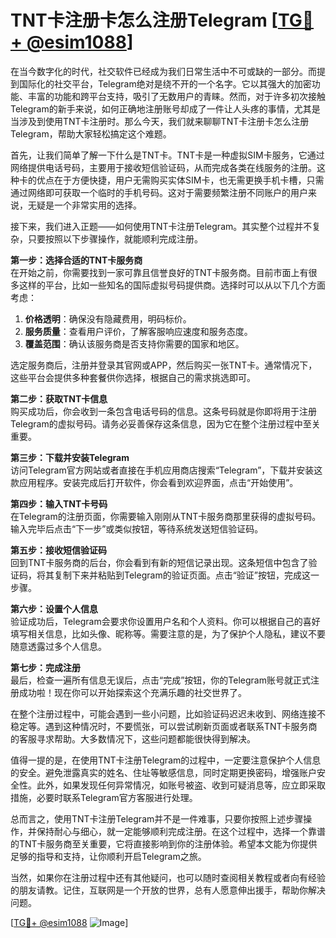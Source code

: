 # TNT卡注册卡怎么注册Telegram [[TG💪+ @esim1088](https://t.me/s/esim1088)]

在当今数字化的时代，社交软件已经成为我们日常生活中不可或缺的一部分。而提到国际化的社交平台，Telegram绝对是绕不开的一个名字。它以其强大的加密功能、丰富的功能和跨平台支持，吸引了无数用户的青睐。然而，对于许多初次接触Telegram的新手来说，如何正确地注册账号却成了一件让人头疼的事情，尤其是当涉及到使用TNT卡注册时。那么今天，我们就来聊聊TNT卡注册卡怎么注册Telegram，帮助大家轻松搞定这个难题。

首先，让我们简单了解一下什么是TNT卡。TNT卡是一种虚拟SIM卡服务，它通过网络提供电话号码，主要用于接收短信验证码，从而完成各类在线服务的注册。这种卡的优点在于方便快捷，用户无需购买实体SIM卡，也无需更换手机卡槽，只需通过网络即可获取一个临时的手机号码。这对于需要频繁注册不同账户的用户来说，无疑是一个非常实用的选择。

接下来，我们进入正题——如何使用TNT卡注册Telegram。其实整个过程并不复杂，只要按照以下步骤操作，就能顺利完成注册。

**第一步：选择合适的TNT卡服务商**  
在开始之前，你需要找到一家可靠且信誉良好的TNT卡服务商。目前市面上有很多这样的平台，比如一些知名的国际虚拟号码提供商。选择时可以从以下几个方面考虑：  
1. **价格透明**：确保没有隐藏费用，明码标价。  
2. **服务质量**：查看用户评价，了解客服响应速度和服务态度。  
3. **覆盖范围**：确认该服务商是否支持你需要的国家和地区。  

选定服务商后，注册并登录其官网或APP，然后购买一张TNT卡。通常情况下，这些平台会提供多种套餐供你选择，根据自己的需求挑选即可。

**第二步：获取TNT卡信息**  
购买成功后，你会收到一条包含电话号码的信息。这条号码就是你即将用于注册Telegram的虚拟号码。请务必妥善保存这条信息，因为它在整个注册过程中至关重要。

**第三步：下载并安装Telegram**  
访问Telegram官方网站或者直接在手机应用商店搜索“Telegram”，下载并安装这款应用程序。安装完成后打开软件，你会看到欢迎界面，点击“开始使用”。

**第四步：输入TNT卡号码**  
在Telegram的注册页面，你需要输入刚刚从TNT卡服务商那里获得的虚拟号码。输入完毕后点击“下一步”或类似按钮，等待系统发送短信验证码。

**第五步：接收短信验证码**  
回到TNT卡服务商的后台，你会看到有新的短信记录出现。这条短信中包含了验证码，将其复制下来并粘贴到Telegram的验证页面。点击“验证”按钮，完成这一步骤。

**第六步：设置个人信息**  
验证成功后，Telegram会要求你设置用户名和个人资料。你可以根据自己的喜好填写相关信息，比如头像、昵称等。需要注意的是，为了保护个人隐私，建议不要随意透露过多个人信息。

**第七步：完成注册**  
最后，检查一遍所有信息无误后，点击“完成”按钮，你的Telegram账号就正式注册成功啦！现在你可以开始探索这个充满乐趣的社交世界了。

在整个注册过程中，可能会遇到一些小问题，比如验证码迟迟未收到、网络连接不稳定等。遇到这种情况时，不要慌张，可以尝试刷新页面或者联系TNT卡服务商的客服寻求帮助。大多数情况下，这些问题都能很快得到解决。

值得一提的是，在使用TNT卡注册Telegram的过程中，一定要注意保护个人信息的安全。避免泄露真实的姓名、住址等敏感信息，同时定期更换密码，增强账户安全性。此外，如果发现任何异常情况，如账号被盗、收到可疑消息等，应立即采取措施，必要时联系Telegram官方客服进行处理。

总而言之，使用TNT卡注册Telegram并不是一件难事，只要你按照上述步骤操作，并保持耐心与细心，就一定能够顺利完成注册。在这个过程中，选择一个靠谱的TNT卡服务商至关重要，它将直接影响到你的注册体验。希望本文能为你提供足够的指导和支持，让你顺利开启Telegram之旅。

当然，如果你在注册过程中还有其他疑问，也可以随时查阅相关教程或者向有经验的朋友请教。记住，互联网是一个开放的世界，总有人愿意伸出援手，帮助你解决问题。

[[TG💪+ @esim1088](https://t.me/s/esim1088) ![Image](https://i.postimg.cc/4NQfJmqS/Snipaste-2025-05-13-00-14-12.png)]